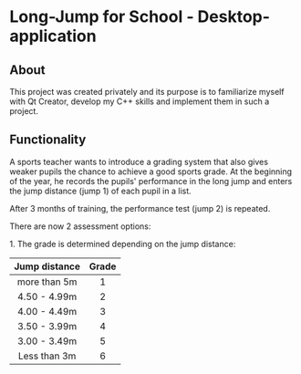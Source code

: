 # Long-Jump for School - Desktop-application

## About
<p>This project was created privately and its purpose is to familiarize myself with Qt Creator, develop my C++ skills and implement them in such a project.</p>

## Functionality
<p>A sports teacher wants to introduce a grading system that also gives weaker pupils the chance to achieve a good sports grade.
At the beginning of the year, he records the pupils' performance in the long jump and enters the jump distance (jump 1) of each pupil in a list.</p>

<p>After 3 months of training, the performance test (jump 2) is repeated.</p>

<p>There are now 2 assessment options:</p>

<p>1. The grade is determined depending on the jump distance:</p>

|  Jump distance  |    Grade     |
|:---------------:|:------------:|
|  more than 5m   |      1       |
|  4.50 - 4.99m   |      2       |
|  4.00 - 4.49m   |      3       |
|  3.50 - 3.99m   |      4       |
|  3.00 - 3.49m   |      5       |
|  Less than 3m   |      6       |

